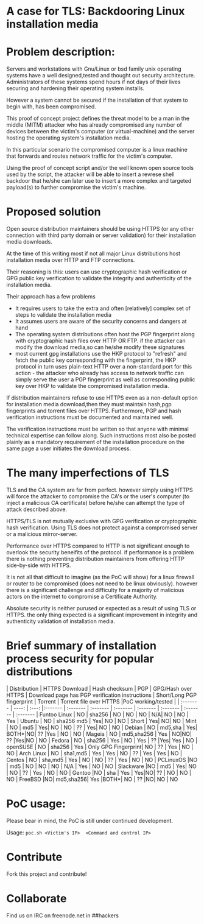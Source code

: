 # A case for TLS: Backdooring Linux installation media

# Problem description:

   Servers and workstations with Gnu/Linux or bsd family unix operating systems have a well designed,tested and thought out security architecture.
   Administrators of these systems spend hours if not days of their lives securing and hardening their operating system installs.

   However a system cannot be secured if the installation of that system to begin with, has been compromised.

   This proof of concept project defines the threat model to be a man in the middle (MITM) attacker who has already compromised
   any number of devices between the victim's computer (or virtual-machine) and the server hosting the operating system's installation media.

   In this particular scenario the compromised computer is a linux machine that forwards and routes network traffic for the victim's computer.

   Using the proof of concept script and/or the well known open source tools used by the script, the attacker will be able to insert a revrese shell
   backdoor that he/she can later use to insert a more complex and targeted payload(s) to further compromise the victim's machine.

# Proposed solution

   Open source distribution maintainers should be using HTTPS (or any other connection with third party domain or server validation) for their installation media downloads.

   At the time of this writing most if not all major Linux distributions host installation media over HTTP and FTP connections.

   Their reasoning is this:
   users can use cryptographic hash verification or GPG public key verification to validate the integrity and authenticity of the installation
   media.

   Their approach has a few problems
   + It requires users to take the extra and often [relatively] complex set of steps to validate the installation media
   + It assumes users are aware of the security concerns and dangers at hand
   + The operating system distributions often host the PGP fingerprint along with cryptographic hash files over HTTP OR FTP.
       if the attacker can modify the download media,so can he/she modify these signatures
   + most current gpg installations use the HKP protocol to "refresh" and fetch the public key corresponding with the fingerprint,
       the HKP protocol in turn uses plain-text HTTP over a non-standard port for this action - the attacker who already has access
       to network traffic can simply serve the user a PGP fingerprint as well as corresponding public key over HKP to validate
       the compromised installation media.
   
   If distribution maintainers refuse to use HTTPS even as a non-default option for installation media download,then they must maintain hash,pgp fingerprints and torrent files
   over HTTPS.
   Furthermore, PGP and hash verification instructions must be documented and maintained well. 
   
   The verification instructions must be written so that anyone with minimal technical expertise can follow along.
   Such instructions most also be posted plainly as a mandatory requirement of the installation procedure on the same page a user initiates the download process.
   
   
# The many imperfections of TLS

   TLS and the CA system are far from perfect. however simply using HTTPS will force the attacker to compromise the CA's or the user's computer
   (to inject a malicious CA  certificate) before he/she can attempt the type of attack described above.

   HTTPS/TLS is not mutually exclusive with GPG verification or cryptographic hash verification.
   Using TLS does not protect against a compromised server or a malicious mirror-server.

   Performance over HTTPS  compared to HTTP is not significant enough to overlook the security beneifits of the protocol.
   if performance is a problem there is nothing preventing distribution maintainers from offering HTTP side-by-side with HTTPS.

   It is not all that difficult to imagine (as the PoC will show) for a linux firewall or router to be compromised (does not need to be linux obviously).
   however there is a significant challenge and difficulty for a majority of malicious actors on the internet to compromise a Certificate Authority.

   Absolute security is neither purused or expected as a result of using TLS or HTTPS. the only thing expected is a significant improvement in integrity
   and authenticity validation  of installation media.


# Brief summary of installation process security for popular distributions
|    Distribution     |   HTTPS Download   |   Hash checksum   |   PGP   |  GPG/Hash over HTTPS   |   Download page has PGP verification instructions   |  Short/Long PGP fingerprint   |   Torrent   | Torrent file over HTTPS   |PoC working/tested | 
| :-------         |          ----: | :---:         |:-------   |   :-------       |   :-------                                  |  :-------   | :-------   |     :-------        |       :------- |       :------- 
| Funtoo Linux | NO |  sha256    | NO | NO | NO | N/A| NO | NO | Yes
| Ubuntu        | NO | sha256 md5 | Yes| NO | NO | Short | Yes| NO| NO
| Mint         | NO | md5        | Yes| NO | NO | ?? | Yes| NO | NO
| Debian       | NO | md5,sha    | Yes| BOTH*|NO| ?? |Yes | NO | NO
| Mageia       | NO | md5,sha256 | Yes | NO|NO| ?? |Yes|NO | NO
| Fedora       | NO | sha256     | Yes | NO | Yes | ?? |Yes| Yes | NO
| openSUSE     | NO | sha256     | Yes | Only GPG Fingerprint| NO | ?? | Yes | NO | NO
| Arch Linux   | NO | sha1,md5 | Yes | Yes | NO | ?? | Yes | Yes | NO
| Centos      | NO | sha,md5 | Yes | NO | NO | ?? | Yes | NO | NO
| PCLinuxOS   |NO | md5      | NO | NO | NO | N/A | Yes | NO | NO
| Slackware   |NO | md5      | Yes| NO | NO | ?? | Yes | NO | NO
| Gentoo      |NO | sha      | Yes | Yes|NO| ?? | NO | NO | NO
| FreeBSD     |NO| md5,sha256| Yes |BOTH*| NO | ?? |NO| NO | NO

# PoC usage:

Please bear in mind, the PoC is still under continued development.

Usage: `poc.sh <Victim's IP>  <Command and control IP>`

# Contribute

Fork this project and contribute!

# Collaborate

Find us on IRC on freenode.net in ##hackers

